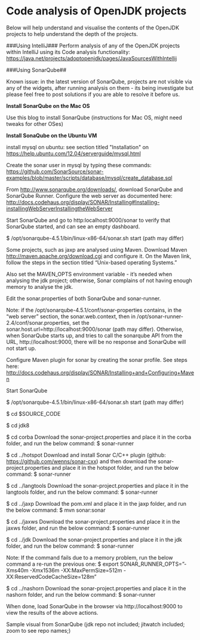 # Code analysis of OpenJDK projects

Below will help understand and visualise the contents of the OpenJDK projects to help understand the depth of the projects.

###Using IntelliJ###
Perform analysis of any of the OpenJDK projects within IntelliJ using its Code analysis functionality:
https://java.net/projects/adoptopenjdk/pages/JavaSourcesWithIntellij


###Using SonarQube##

Known issue: in the latest version of SonarQube, projects are not visible via any of the widgets, after running analysis on them - its being investigate but please feel free to post solutions if you are able to resolve it before us.

**Install SonarQube on the Mac OS**

Use this blog to install SonarQube (instructions for Mac OS, might need tweaks for other OSes)

**Install SonaQube on the Ubuntu VM**

install mysql on ubuntu: see section titled "Installation" on https://help.ubuntu.com/12.04/serverguide/mysql.html

Create the sonar user in mysql by typing these commands: https://github.com/SonarSource/sonar-examples/blob/master/scripts/database/mysql/create_database.sql

From http://www.sonarqube.org/downloads/, download SonarQube and SonarQube Runner.
Configure the web server as documented here:  http://docs.codehaus.org/display/SONAR/Installing#Installing-installingWebServerInstallingtheWebServer

Start SonarQube and go to http:localhost:9000/sonar to verify that SonarQube started, and can see an empty dashboard.

$ /opt/sonarqube-4.5.1/bin/linux-x86-64/sonar.sh start   (path may differ)

Some projects, such as jaxp are analysed using Maven. Download Maven http://maven.apache.org/download.cgi and configure it. On the Maven link, follow the steps in the section titled “Unix-based operating Systems.”

Also set the MAVEN_OPTS environment variable - it’s needed when analysing the jdk project; otherwise, Sonar complains of not having enough memory to analyse the jdk.

Edit the sonar.properties of both SonarQube and sonar-runner.

Note: if the /opt/sonarqube-4.5.1/conf/sonar-properties contains, in the “web server” section, the sonar.web.context, then in /opt/sonar-runner-2.4/conf/sonar.properties, set the sonar.host.url=http://localhost:9000/sonar (path may differ). 
Otherwise, when SonarQube starts up, and tries to call the sonarqube API from the URL, http://localhost:9000, there will be no response and SonarQube will not start up.

Configure Maven plugin for sonar by creating the sonar profile. See steps here: http://docs.codehaus.org/display/SONAR/Installing+and+Configuring+Maven 

Start SonarQube

$ /opt/sonarqube-4.5.1/bin/linux-x86-64/sonar.sh start   (path may differ)

$ cd $SOURCE_CODE

$ cd jdk8

$ cd corba
Download the sonar-project.properties and place it in the corba folder, and run the below command:
$ sonar-runner

$ cd ../hotspot
Download and install Sonar C/C++ plugin (github: https://github.com/wenns/sonar-cxx) and then download the sonar-project.properties and place it in the hotspot folder, and run the below command:
$ sonar-runner

$ cd ../langtools
Download the sonar-project.properties and place it in the langtools folder, and run the below command:
$ sonar-runner

$ cd ../jaxp
Download the pom.xml and place it in the jaxp folder, and run the below command:
$ mvn sonar:sonar

$ cd ../jaxws
Download the sonar-project.properties and place it in the jaxws folder, and run the below command:
$ sonar-runner

$ cd ../jdk
Download the sonar-project.properties and place it in the jdk folder,  and run the below command:
$ sonar-runner

Note: If the command fails due to a memory problem, run the below command a re-run the previous one:
$ export SONAR_RUNNER_OPTS=”-Xms40m -Xmx1536m -XX:MaxPermSize=512m -XX:ReservedCodeCacheSize=128m”


$ cd ../nashorn
Download the sonar-project.properties and place it in the nashorn folder, and run the below command:
$ sonar-runner

When done, load SonarQube in the browser via http://localhost:9000 to view the results of the above actions. 

Sample visual from SonarQube 
(jdk repo not included; jitwatch included; zoom to see repo names;)